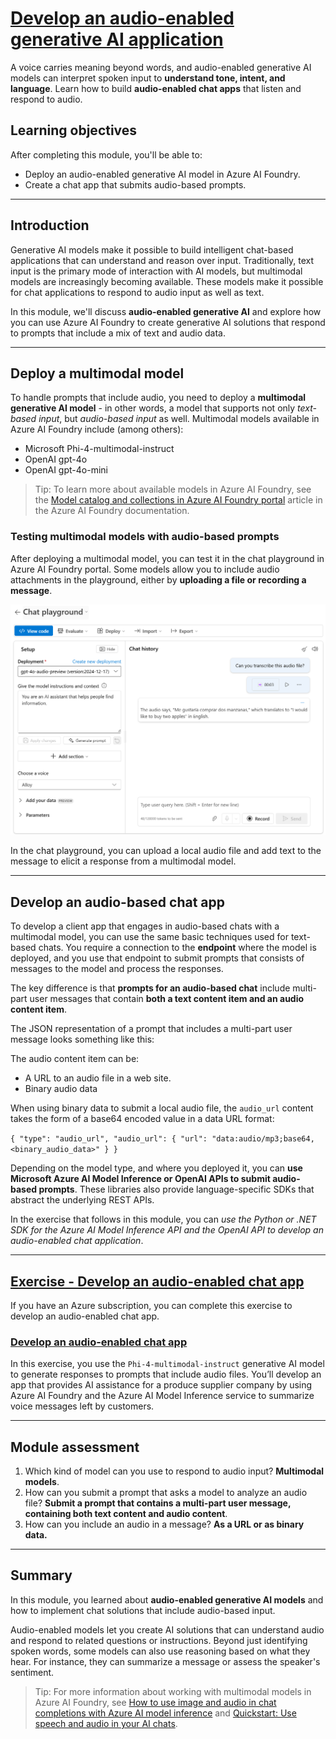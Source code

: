 # [Develop an audio-enabled generative AI application](https://learn.microsoft.com/en-us/training/modules/develop-generative-ai-audio-apps/)

A voice carries meaning beyond words, and audio-enabled generative AI models can interpret spoken input to **understand tone, intent, and language**. Learn how to build **audio-enabled chat apps** that listen and respond to audio.

## Learning objectives

After completing this module, you'll be able to:

- Deploy an audio-enabled generative AI model in Azure AI Foundry.
- Create a chat app that submits audio-based prompts.

---

## Introduction

Generative AI models make it possible to build intelligent chat-based applications that can understand and reason over input. Traditionally, text input is the primary mode of interaction with AI models, but multimodal models are increasingly becoming available. These models make it possible for chat applications to respond to audio input as well as text.

In this module, we'll discuss **audio-enabled generative AI** and explore how you can use Azure AI Foundry to create generative AI solutions that respond to prompts that include a mix of text and audio data.

---

## Deploy a multimodal model

To handle prompts that include audio, you need to deploy a **multimodal generative AI model** - in other words, a model that supports not only *text-based input*, but *audio-based input* as well. Multimodal models available in Azure AI Foundry include (among others):

- Microsoft Phi-4-multimodal-instruct
- OpenAI gpt-4o
- OpenAI gpt-4o-mini

> Tip: To learn more about available models in Azure AI Foundry, see the [Model catalog and collections in Azure AI Foundry portal](https://learn.microsoft.com/en-us/azure/ai-foundry/how-to/model-catalog-overview) article in the Azure AI Foundry documentation.

### Testing multimodal models with audio-based prompts

After deploying a multimodal model, you can test it in the chat playground in Azure AI Foundry portal. Some models allow you to include audio attachments in the playground, either by **uploading a file or recording a message**.

![alt text](image-1.png)

In the chat playground, you can upload a local audio file and add text to the message to elicit a response from a multimodal model.

---

## Develop an audio-based chat app

To develop a client app that engages in audio-based chats with a multimodal model, you can use the same basic techniques used for text-based chats. You require a connection to the **endpoint** where the model is deployed, and you use that endpoint to submit prompts that consists of messages to the model and process the responses.

The key difference is that **prompts for an audio-based chat** include multi-part user messages that contain **both a text content item and an audio content item**.

The JSON representation of a prompt that includes a multi-part user message looks something like this:

The audio content item can be:

- A URL to an audio file in a web site.
- Binary audio data

When using binary data to submit a local audio file, the `audio_url` content takes the form of a base64 encoded value in a data URL format:

`{
    "type": "audio_url",
    "audio_url": {
       "url": "data:audio/mp3;base64,<binary_audio_data>"
    }
}`

Depending on the model type, and where you deployed it, you can **use Microsoft Azure AI Model Inference or OpenAI APIs to submit audio-based prompts**. These libraries also provide language-specific SDKs that abstract the underlying REST APIs.

In the exercise that follows in this module, you can *use the Python or .NET SDK for the Azure AI Model Inference API and the OpenAI API to develop an audio-enabled chat application*.

---

## [Exercise - Develop an audio-enabled chat app](https://learn.microsoft.com/en-us/training/modules/develop-generative-ai-audio-apps/4-exercise)

If you have an Azure subscription, you can complete this exercise to develop an audio-enabled chat app.

### [Develop an audio-enabled chat app](https://microsoftlearning.github.io/mslearn-ai-language/Instructions/Labs/09-audio-chat.html)

In this exercise, you use the `Phi-4-multimodal-instruct` generative AI model to generate responses to prompts that include audio files. You’ll develop an app that provides AI assistance for a produce supplier company by using Azure AI Foundry and the Azure AI Model Inference service to summarize voice messages left by customers.

---

## Module assessment

1. Which kind of model can you use to respond to audio input? **Multimodal models**.
2. How can you submit a prompt that asks a model to analyze an audio file? **Submit a prompt that contains a multi-part user message, containing both text content and audio content**.
3. How can you include an audio in a message? **As a URL or as binary data.**

---

## Summary

In this module, you learned about **audio-enabled generative AI models** and how to implement chat solutions that include audio-based input.

Audio-enabled models let you create AI solutions that can understand audio and respond to related questions or instructions. Beyond just identifying spoken words, some models can also use reasoning based on what they hear. For instance, they can summarize a message or assess the speaker's sentiment.

> Tip: For more information about working with multimodal models in Azure AI Foundry, see [How to use image and audio in chat completions with Azure AI model inference](https://learn.microsoft.com/en-us/azure/ai-foundry/model-inference/how-to/use-chat-multi-modal) and [Quickstart: Use speech and audio in your AI chats](https://learn.microsoft.com/en-us/azure/ai-services/openai/realtime-audio-quickstart).